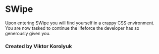 <h1>SWipe</h1>
Upon entering SWipe you will find yourself in a crappy CSS environment. You are now tasked to continue the lifeforce the developer has so generously given you.
<h3>Created by Viktor Korolyuk</h3>

